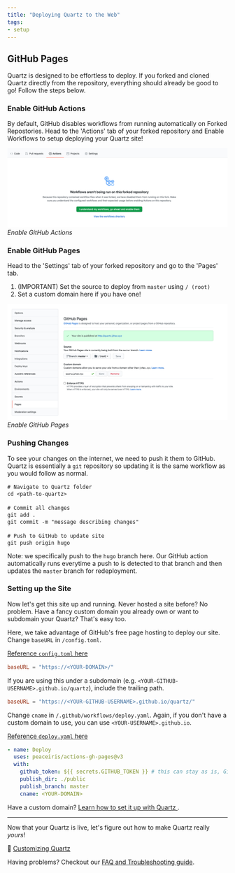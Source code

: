 ```yaml
---
title: "Deploying Quartz to the Web"
tags:
- setup
---
```


## GitHub Pages
Quartz is designed to be effortless to deploy. If you forked and cloned Quartz directly from the repository, everything should already be good to go! Follow the steps below.

### Enable GitHub Actions
By default, GitHub disables workflows from running automatically on Forked Repostories. Head to the 'Actions' tab of your forked repository and Enable Workflows to setup deploying your Quartz site!

![Enable GitHub Actions](notes/images/github-actions.png)*Enable GitHub Actions*

### Enable GitHub Pages

Head to the 'Settings' tab of your forked repository and go to the 'Pages' tab.

1. (IMPORTANT) Set the source to deploy from `master` using `/ (root)`
2. Set a custom domain here if you have one!

![Enable GitHub Pages](notes/images/github-pages.png)*Enable GitHub Pages*

### Pushing Changes
To see your changes on the internet, we need to push it them to GitHub. Quartz is essentially a `git` repository so updating it is the same workflow as you would follow as normal.

```shell
# Navigate to Quartz folder
cd <path-to-quartz>

# Commit all changes
git add .
git commit -m "message describing changes"

# Push to GitHub to update site
git push origin hugo
```

Note: we specifically push to the `hugo` branch here. Our GitHub action automatically runs everytime a push to is detected to that branch and then updates the `master` branch for redeployment.

### Setting up the Site
Now let's get this site up and running. Never hosted a site before? No problem. Have a fancy custom domain you already own or want to subdomain your Quartz? That's easy too.

Here, we take advantage of GitHub's free page hosting to deploy our site. Change `baseURL` in `/config.toml`.

[Reference `config.toml` here](https://github.com/jackyzha0/quartz/blob/hugo/config.toml)

```toml
baseURL = "https://<YOUR-DOMAIN>/"
```

If you are using this under a subdomain (e.g. `<YOUR-GITHUB-USERNAME>.github.io/quartz`), include the trailing path.

```toml
baseURL = "https://<YOUR-GITHUB-USERNAME>.github.io/quartz/"
```

Change `cname` in `/.github/workflows/deploy.yaml`. Again, if you don't have a custom domain to use, you can use `<YOUR-USERNAME>.github.io`.

[Reference `deploy.yaml` here](https://github.com/jackyzha0/quartz/blob/hugo/.github/workflows/deploy.yaml)

```yaml
- name: Deploy  
  uses: peaceiris/actions-gh-pages@v3  
  with:  
	github_token: ${{ secrets.GITHUB_TOKEN }} # this can stay as is, GitHub fills this in for us!
	publish_dir: ./public  
	publish_branch: master
	cname: <YOUR-DOMAIN>
```

Have a custom domain? [Learn how to set it up with Quartz ](custom%20Domain.md).

---

Now that your Quartz is live, let's figure out how to make Quartz really *yours*!

🎨 [Customizing Quartz](notes/config.md)

Having problems? Checkout our [FAQ and Troubleshooting guide](notes/troubleshooting.md).

